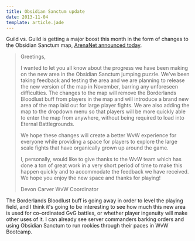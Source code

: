 ```yaml
---
title: Obsidian Sanctum update
date: 2013-11-04
template: article.jade
---
```


Guild vs. Guild is getting a major boost this month in the form of changes to the
Obsidian Sanctum map, [ArenaNet announced today][0].

> Greetings,
>
> I wanted to let you all know about the progress we have been making on the new area in the Obsidian Sanctum jumping puzzle. We’ve been taking feedback and testing the area and we are planning to release the new version of the map in November, barring any unforeseen difficulties. The changes to the map will remove the Borderlands Bloodlust buff from players in the map and will introduce a brand new area of the map laid out for large player fights. We are also adding the map to the dropdown menu so that players will be more quickly able to enter the map from anywhere, without being required to load into Eternal Battlegrounds.
>
> We hope these changes will create a better WvW experience for everyone while providing a space for players to explore the large scale fights that have organically grown up around the game.
>
> I, personally, would like to give thanks to the WvW team which has done a ton of great work in a very short period of time to make this happen quickly and to accommodate the feedback we have received. We hope you enjoy the new space and thanks for playing!
>
> Devon Carver
> WvW Coordinator

The Borderlands Bloodlust buff is going away in order to level the playing field,
and I think it's going to be interesting to see how much this new area is used for
co–ordinated GvG battles, or whether player ingenuity will make other uses of it. I
can already see server commanders barking orders and using Obsidian Sanctum to run
rookies through their paces in WvW Bootcamp.


[0]: https://forum-en.guildwars2.com/forum/wuv/wuv/Updated-Obsidian-Sanctum-coming-in-November
